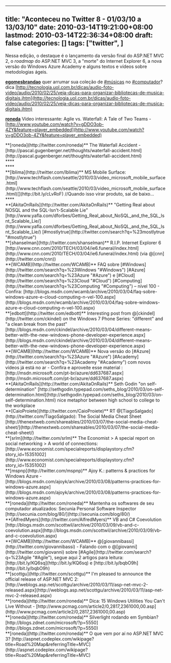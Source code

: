 
---
title: "Aconteceu no Twitter 8 - 01/03/10 a 13/03/10"
date: 2010-03-14T19:21:00+08:00
lastmod: 2010-03-14T22:36:34+08:00
draft: false
categories: []
tags: ["twitter", ]
---


Nessa edição, o destaque é o lançamento da versão final do ASP.NET MVC 2, o *roadmap* do ASP.NET MVC 3, a "morte" do Internet Explorer 6, a nova versão do Windows Azure Academy e alguns textos e vídeos sobre metodologias ágeis.

<span class="status-body">**[egomesbrandao](http://twitter.com/egomesbrandao)** <span class="entry-content">quer arrumar sua coleção de [#músicas](http://twitter.com/search?q=%23m%C3%BAsicas "#músicas") no [#computador](http://twitter.com/search?q=%23computador "#computador")? dica [http://tecnologia.uol.com.br/dicas/audio-foto-video/audio/2010/02/25/veja-dicas-para-organizar-bibliotecas-de-musica-digitais.jhtm](http://tecnologia.uol.com.br/dicas/audio-foto-video/audio/2010/02/25/veja-dicas-para-organizar-bibliotecas-de-musica-digitais.jhtm)</span></span>

<span class="status-body"><span class="entry-content"><span class="status-body">**[roneda](http://twitter.com/roneda)** <span class="entry-content">Vídeo interessante: Agile vs. Waterfall: A Tale of Two Teams - [http://www.youtube.com/watch?v=gDDO3ob-4ZY&feature=player_embedded](http://www.youtube.com/watch?v=gDDO3ob-4ZY&feature=player_embedded)</span></span></span></span>

<div><span class="status-body">**[roneda](http://twitter.com/roneda)** <span class="entry-content">The Waterfall Accident - [http://pascal.gugenberger.net/thoughts/waterfall-accident.html](http://pascal.gugenberger.net/thoughts/waterfall-accident.html)</span></span></div>
<div><span class="status-body"></span></div>
<div><span class="status-body"><span class="entry-content"><span class="status-body">****</span></span></span></div>
<div><span class="status-body"><span class="entry-content"><span class="status-body">****</span></span></span></div>
<div><span class="status-body"><span class="entry-content"><span class="status-body">**[lblima](http://twitter.com/lblima)** <span class="entry-content">MS Mobile Surface: [http://www.techflash.com/seattle/2010/03/video_microsoft_mobile_surface.html](http://www.techflash.com/seattle/2010/03/video_microsoft_mobile_surface.html)[](http://bit.ly/cLvRoF) //Quando isso virar produto, sai de baixo...</span></span></span></span></div>
<div><span class="status-body"><span class="entry-content"><span class="status-body"></span></span></span></div>
<div><span class="status-body"><span class="entry-content"><span class="status-body"><span class="entry-content"><span class="status-body">****</span></span></span></span></span></div>
<div><span class="status-body"><span class="entry-content"><span class="status-body"><span class="entry-content"><span class="status-body">**[AkitaOnRails](http://twitter.com/AkitaOnRails)** <span class="entry-content">"Getting Real about NOSQL and the SQL-Isn't-Scalable Lie" [http://www.yafla.com/dforbes/Getting_Real_about_NoSQL_and_the_SQL_Isnt_Scalable_Lie/](http://www.yafla.com/dforbes/Getting_Real_about_NoSQL_and_the_SQL_Isnt_Scalable_Lie/) [#mostlytrue](http://twitter.com/search?q=%23mostlytrue "#mostlytrue")</span></span></span></span></span></span></div>
<div><span class="status-body"><span class="entry-content"><span class="status-body"><span class="entry-content"><span class="status-body"></span></span></span></span></span></div>
<div><span class="status-body"><span class="entry-content"><span class="status-body"><span class="entry-content"><span class="status-body"><span class="entry-content"><span class="status-body">**[shanselman](http://twitter.com/shanselman)** <span class="entry-content">R.I.P. Internet Explorer 6 [http://www.cnn.com/2010/TECH/03/04/ie6.funeral/index.html](http://www.cnn.com/2010/TECH/03/04/ie6.funeral/index.html) (via @[cnn](http://twitter.com/cnn))</span></span></span></span></span></span></span></span></div>
<div><span class="status-body"><span class="entry-content"><span class="status-body"><span class="entry-content"><span class="status-body"><span class="entry-content"><span class="status-body"></span></span></span></span></span></span></span></div>
<div><span class="status-body"><span class="entry-content"><span class="status-body"><span class="entry-content"><span class="status-body"><span class="entry-content"><span class="status-body"><span class="entry-content"><span class="status-body">**[WCAMB](http://twitter.com/WCAMB)** <span class="entry-content">FAQ sobre [#Windows](http://twitter.com/search?q=%23Windows "#Windows") [#Azure](http://twitter.com/search?q=%23Azure "#Azure") e [#Cloud](http://twitter.com/search?q=%23Cloud "#Cloud") [#Computing](http://twitter.com/search?q=%23Computing "#Computing") – nível 100 - Confira: [http://blogs.msdn.com/wcamb/archive/2010/03/04/faq-sobre-windows-azure-e-cloud-computing-n-vel-100.aspx](http://blogs.msdn.com/wcamb/archive/2010/03/04/faq-sobre-windows-azure-e-cloud-computing-n-vel-100.aspx)</span></span></span></span></span></span></span></span></span></span></div>
<div><span class="status-body"><span class="entry-content"><span class="status-body"><span class="entry-content"><span class="status-body"><span class="entry-content"><span class="status-body"><span class="entry-content"><span class="status-body"></span></span></span></span></span></span></span></span></span></div>
<div><span class="status-body"><span class="entry-content"><span class="status-body"><span class="entry-content"><span class="status-body"><span class="entry-content"><span class="status-body"><span class="entry-content"><span class="status-body"><span class="entry-content"><span class="status-body">**[edbott](http://twitter.com/edbott)** <span class="entry-content">Interesting post from @[ckindel](http://twitter.com/ckindel) on the Windows 7 Phone Series: "different" and "a clean break from the past" [http://blogs.msdn.com/ckindel/archive/2010/03/04/different-means-better-with-the-new-windows-phone-developer-experience.aspx](http://blogs.msdn.com/ckindel/archive/2010/03/04/different-means-better-with-the-new-windows-phone-developer-experience.aspx)</span></span></span></span></span></span></span></span></span></span></span></span></div>
<div><span class="status-body"><span class="entry-content"><span class="status-body"><span class="entry-content"><span class="status-body"><span class="entry-content"><span class="status-body"><span class="entry-content"><span class="status-body"><span class="entry-content"><span class="status-body"></span></span></span></span></span></span></span></span></span></span></span></div>
<div><span class="status-body"><span class="entry-content"><span class="status-body"><span class="entry-content"><span class="status-body"><span class="entry-content"><span class="status-body"><span class="entry-content"><span class="status-body"><span class="entry-content"><span class="status-body"><span class="entry-content"><span class="status-body">**[WCAMB](http://twitter.com/WCAMB)** <span class="entry-content">Nova versão do [#Azure](http://twitter.com/search?q=%23Azure "#Azure") [#Academy](http://twitter.com/search?q=%23Academy "#Academy") com novos vídeos já está no ar - Confira e aproveite esse material : [http://msdn.microsoft.com/pt-br/azure/dd637687.aspx](http://msdn.microsoft.com/pt-br/azure/dd637687.aspx)</span></span></span></span></span></span></span></span></span></span></span></span></span></span></div>
<div><span class="status-body"><span class="entry-content"><span class="status-body"><span class="entry-content"><span class="status-body"><span class="entry-content"><span class="status-body"><span class="entry-content"><span class="status-body"><span class="entry-content"><span class="status-body"><span class="entry-content"><span class="status-body"></span></span></span></span></span></span></span></span></span></span></span></span></span></div>
<div><span class="status-body"><span class="entry-content"><span class="status-body"><span class="entry-content"><span class="status-body"><span class="entry-content"><span class="status-body"><span class="entry-content"><span class="status-body"><span class="entry-content"><span class="status-body"><span class="entry-content"><span class="status-body"><span class="entry-content"><span class="status-body">**[AkitaOnRails](http://twitter.com/AkitaOnRails)** <span class="entry-content">Seth Godin "on self-determination" [http://sethgodin.typepad.com/seths_blog/2010/03/on-self-determination.html](http://sethgodin.typepad.com/seths_blog/2010/03/on-self-determination.html) nice metaphor between high school to college to the workplace</span></span></span></span></span></span></span></span></span></span></span></span></span></span></span></span></div>
<div><span class="status-body"><span class="entry-content"><span class="status-body"><span class="entry-content"><span class="status-body"><span class="entry-content"><span class="status-body"><span class="entry-content"><span class="status-body"><span class="entry-content"><span class="status-body"><span class="entry-content"><span class="status-body"><span class="entry-content"><span class="status-body"></span></span></span></span></span></span></span></span></span></span></span></span></span></span></span></div>
<div><span class="status-body"><span class="entry-content"><span class="status-body"><span class="entry-content"><span class="status-body"><span class="entry-content"><span class="status-body"><span class="entry-content"><span class="status-body"><span class="entry-content"><span class="status-body"><span class="entry-content"><span class="status-body"><span class="entry-content"><span class="status-body"><span class="entry-content"><span class="status-body">**[CaioProiete](http://twitter.com/CaioProiete)** <span class="entry-content">RT @[TiagoSalgado](http://twitter.com/TiagoSalgado): The Social Media Cheat Sheet [http://thenextweb.com/shareables/2010/03/07/the-social-media-cheat-sheet/](http://thenextweb.com/shareables/2010/03/07/the-social-media-cheat-sheet/)</span></span></span></span></span></span></span></span></span></span></span></span></span></span></span></span></span></span></div>
<div><span class="status-body"><span class="entry-content"><span class="status-body"><span class="entry-content"><span class="status-body"><span class="entry-content"><span class="status-body"><span class="entry-content"><span class="status-body"><span class="entry-content"><span class="status-body"><span class="entry-content"><span class="status-body"><span class="entry-content"><span class="status-body"><span class="entry-content"><span class="status-body"></span></span></span></span></span></span></span></span></span></span></span></span></span></span></span></span></span></div>
<div><span class="status-body"><span class="entry-content"><span class="status-body"><span class="entry-content"><span class="status-body"><span class="entry-content"><span class="status-body"><span class="entry-content"><span class="status-body"><span class="entry-content"><span class="status-body"><span class="entry-content"><span class="status-body"><span class="entry-content"><span class="status-body"><span class="entry-content"><span class="status-body"><span class="entry-content"><span class="status-body">**[srlm](http://twitter.com/srlm)** <span class="entry-content">The Economist > A special report on social networking > A world of connections: [http://www.economist.com/specialreports/displaystory.cfm?story_id=15351002](http://www.economist.com/specialreports/displaystory.cfm?story_id=15351002)</span></span></span></span></span></span></span></span></span></span></span></span></span></span></span></span></span></span></span></span></div>
<div><span class="status-body"><span class="entry-content"><span class="status-body"><span class="entry-content"><span class="status-body"><span class="entry-content"><span class="status-body"><span class="entry-content"><span class="status-body"><span class="entry-content"><span class="status-body"><span class="entry-content"><span class="status-body"><span class="entry-content"><span class="status-body"><span class="entry-content"><span class="status-body"><span class="entry-content"><span class="status-body"></span></span></span></span></span></span></span></span></span></span></span></span></span></span></span></span></span></span></span></div>
<div><span class="status-body"><span class="entry-content"><span class="status-body"><span class="entry-content"><span class="status-body"><span class="entry-content"><span class="status-body"><span class="entry-content"><span class="status-body"><span class="entry-content"><span class="status-body"><span class="entry-content"><span class="status-body"><span class="entry-content"><span class="status-body"><span class="entry-content"><span class="status-body"><span class="entry-content"><span class="status-body"><span class="entry-content"><span class="status-body">**[mspnp](http://twitter.com/mspnp)** <span class="entry-content">Ajoy K.: patterns & practices for Windows Azure - [http://blogs.msdn.com/ajoyk/archive/2010/03/08/patterns-practices-for-windows-azure.aspx](http://blogs.msdn.com/ajoyk/archive/2010/03/08/patterns-practices-for-windows-azure.aspx)</span></span></span></span></span></span></span></span></span></span></span></span></span></span></span></span></span></span></span></span></span></span></div>
<div><span class="status-body"><span class="entry-content"><span class="status-body"><span class="entry-content"><span class="status-body"><span class="entry-content"><span class="status-body"><span class="entry-content"><span class="status-body"><span class="entry-content"><span class="status-body"><span class="entry-content"><span class="status-body"><span class="entry-content"><span class="status-body"><span class="entry-content"><span class="status-body"><span class="entry-content"><span class="status-body"><span class="entry-content"><span class="status-body"></span></span></span></span></span></span></span></span></span></span></span></span></span></span></span></span></span></span></span></span></span></div>
<div><span class="status-body"><span class="entry-content"><span class="status-body"><span class="entry-content"><span class="status-body"><span class="entry-content"><span class="status-body"><span class="entry-content"><span class="status-body"><span class="entry-content"><span class="status-body"><span class="entry-content"><span class="status-body"><span class="entry-content"><span class="status-body"></span></span></span></span></span></span></span></span></span></span></span></span></span></span></span></div>
<div><span class="status-body"><span class="entry-content"><span class="status-body"><span class="entry-content"><span class="status-body"><span class="entry-content"><span class="status-body"><span class="entry-content"><span class="status-body"><span class="entry-content"><span class="status-body"><span class="entry-content"><span class="status-body"><span class="entry-content"><span class="status-body"><span class="entry-content"><span class="status-body"><span class="entry-content"><span class="status-body"><span class="entry-content"><span class="status-body"><span class="entry-content"><span class="status-body">**[roneda](http://twitter.com/roneda)** <span class="entry-content">Mantenha os softwares de seu computador atualizados: Secunia Personal Software Inspector [http://secunia.com/blog/80/](http://secunia.com/blog/80/)</span></span></span></span></span></span></span></span></span></span></span></span></span></span></span></span></span></span></span></span></span></span></span></span></div>
<div><span class="status-body"><span class="entry-content"><span class="status-body"><span class="entry-content"><span class="status-body"><span class="entry-content"><span class="status-body"><span class="entry-content"><span class="status-body"><span class="entry-content"><span class="status-body"><span class="entry-content"><span class="status-body"><span class="entry-content"><span class="status-body"><span class="entry-content"><span class="status-body"><span class="entry-content"><span class="status-body"><span class="entry-content"><span class="status-body"><span class="entry-content"><span class="status-body"></span></span></span></span></span></span></span></span></span></span></span></span></span></span></span></span></span></span></span></span></span></span></span></div>
<div><span class="status-body"><span class="entry-content"><span class="status-body"><span class="entry-content"><span class="status-body"><span class="entry-content"><span class="status-body"><span class="entry-content"><span class="status-body"><span class="entry-content"><span class="status-body"><span class="entry-content"><span class="status-body"><span class="entry-content"><span class="status-body"><span class="entry-content"><span class="status-body"><span class="entry-content"><span class="status-body"><span class="entry-content"><span class="status-body"><span class="entry-content"><span class="status-body"><span class="entry-content"><span class="status-body">**[AlfredMyers](http://twitter.com/AlfredMyers)** <span class="entry-content">VB and C# Coevolution [http://blogs.msdn.com/scottwil/archive/2010/03/09/vb-and-c-coevolution.aspx](http://blogs.msdn.com/scottwil/archive/2010/03/09/vb-and-c-coevolution.aspx)</span></span></span></span></span></span></span></span></span></span></span></span></span></span></span></span></span></span></span></span></span></span></span></span></span></span></div>
<div><span class="status-body"><span class="entry-content"><span class="status-body"><span class="entry-content"><span class="status-body"><span class="entry-content"><span class="status-body"><span class="entry-content"><span class="status-body"><span class="entry-content"><span class="status-body"><span class="entry-content"><span class="status-body"><span class="entry-content"><span class="status-body"><span class="entry-content"><span class="status-body"><span class="entry-content"><span class="status-body"><span class="entry-content"><span class="status-body"><span class="entry-content"><span class="status-body"><span class="entry-content"><span class="status-body"></span></span></span></span></span></span></span></span></span></span></span></span></span></span></span></span></span></span></span></span></span></span></span></span></span></div>
<div><span class="status-body"><span class="entry-content"><span class="status-body"><span class="entry-content"><span class="status-body"><span class="entry-content"><span class="status-body"><span class="entry-content"><span class="status-body"><span class="entry-content"><span class="status-body"><span class="entry-content"><span class="status-body"><span class="entry-content"><span class="status-body"><span class="entry-content"><span class="status-body"><span class="entry-content"><span class="status-body"><span class="entry-content"><span class="status-body"><span class="entry-content"><span class="status-body"><span class="entry-content"><span class="status-body"><span class="entry-content"><span class="status-body">**[WCAMB](http://twitter.com/WCAMB)** <span class="entry-content">@[giovannibassi](http://twitter.com/giovannibassi) - Falando com o @[giovanni](http://twitter.com/giovanni) sobre [#Agile](http://twitter.com/search?q=%23Agile "#Agile"), segue aqui 2 artigos para leitura: [http://bit.ly/KQ6sq](http://bit.ly/KQ6sq) e [http://bit.ly/bqbO9h](http://bit.ly/bqbO9h)</span></span></span></span></span></span></span></span></span></span></span></span></span></span></span></span></span></span></span></span></span></span></span></span></span></span></span></span></div>
<div><span class="status-body"><span class="entry-content"><span class="status-body"><span class="entry-content"><span class="status-body"><span class="entry-content"><span class="status-body"><span class="entry-content"><span class="status-body"><span class="entry-content"><span class="status-body"><span class="entry-content"><span class="status-body"><span class="entry-content"><span class="status-body"><span class="entry-content"><span class="status-body"><span class="entry-content"><span class="status-body"><span class="entry-content"><span class="status-body"><span class="entry-content"><span class="status-body"><span class="entry-content"><span class="status-body"><span class="entry-content"><span class="status-body"></span></span></span></span></span></span></span></span></span></span></span></span></span></span></span></span></span></span></span></span></span></span></span></span></span></span></span></div>
<div><span class="status-body"><span class="entry-content"><span class="status-body"><span class="entry-content"><span class="status-body"><span class="entry-content"><span class="status-body"><span class="entry-content"><span class="status-body"><span class="entry-content"><span class="status-body"><span class="entry-content"><span class="status-body"><span class="entry-content"><span class="status-body"><span class="entry-content"><span class="status-body"><span class="entry-content"><span class="status-body"><span class="entry-content"><span class="status-body"><span class="entry-content"><span class="status-body"><span class="entry-content"><span class="status-body"><span class="entry-content"><span class="status-body"><span class="entry-content"><span class="status-body">**[scottgu](http://twitter.com/scottgu)** <span class="entry-content">I'm pleased to announce the official release of ASP.NET MVC 2: [http://weblogs.asp.net/scottgu/archive/2010/03/11/asp-net-mvc-2-released.aspx](http://weblogs.asp.net/scottgu/archive/2010/03/11/asp-net-mvc-2-released.aspx)</span></span></span></span></span></span></span></span></span></span></span></span></span></span></span></span></span></span></span></span></span></span></span></span></span></span></span></span></span></span></div>
<div><span class="status-body"><span class="entry-content"><span class="status-body"><span class="entry-content"><span class="status-body"><span class="entry-content"><span class="status-body"><span class="entry-content"><span class="status-body"><span class="entry-content"><span class="status-body"><span class="entry-content"><span class="status-body"><span class="entry-content"><span class="status-body"><span class="entry-content"><span class="status-body"><span class="entry-content"><span class="status-body"><span class="entry-content"><span class="status-body"><span class="entry-content"><span class="status-body"><span class="entry-content"><span class="status-body"><span class="entry-content"><span class="status-body"><span class="entry-content"><span class="status-body"></span></span></span></span></span></span></span></span></span></span></span></span></span></span></span></span></span></span></span></span></span></span></span></span></span></span></span></span></span></div>
<div><span class="status-body"><span class="entry-content"><span class="status-body"><span class="entry-content"><span class="status-body"><span class="entry-content"><span class="status-body"><span class="entry-content"><span class="status-body"><span class="entry-content"><span class="status-body"><span class="entry-content"><span class="status-body"><span class="entry-content"><span class="status-body"><span class="entry-content"><span class="status-body"><span class="entry-content"><span class="status-body"><span class="entry-content"><span class="status-body"><span class="entry-content"><span class="status-body"><span class="entry-content"><span class="status-body"><span class="entry-content"><span class="status-body"><span class="entry-content"><span class="status-body"><span class="entry-content"><span class="status-body">**[roneda](http://twitter.com/roneda)** <span class="entry-content">Dica: 15 Windows Utilities You Can't Live Without - [http://www.pcmag.com/article2/0,2817,2361000,00.asp](http://www.pcmag.com/article2/0,2817,2361000,00.asp)</span></span></span></span></span></span></span></span></span></span></span></span></span></span></span></span></span></span></span></span></span></span></span></span></span></span></span></span></span></span></span></span></div>
<div><span class="status-body"><span class="entry-content"><span class="status-body"><span class="entry-content"><span class="status-body"><span class="entry-content"><span class="status-body"><span class="entry-content"><span class="status-body"><span class="entry-content"><span class="status-body"><span class="entry-content"><span class="status-body"><span class="entry-content"><span class="status-body"><span class="entry-content"><span class="status-body"><span class="entry-content"><span class="status-body"><span class="entry-content"><span class="status-body"><span class="entry-content"><span class="status-body"><span class="entry-content"><span class="status-body"><span class="entry-content"><span class="status-body"><span class="entry-content"><span class="status-body"><span class="entry-content"><span class="status-body"></span></span></span></span></span></span></span></span></span></span></span></span></span></span></span></span></span></span></span></span></span></span></span></span></span></span></span></span></span></span></span></div>
<div><span class="status-body"><span class="entry-content"><span class="status-body"><span class="entry-content"><span class="status-body"><span class="entry-content"><span class="status-body"><span class="entry-content"><span class="status-body"><span class="entry-content"><span class="status-body"><span class="entry-content"><span class="status-body"><span class="entry-content"><span class="status-body"><span class="entry-content"><span class="status-body"><span class="entry-content"><span class="status-body"><span class="entry-content"><span class="status-body"><span class="entry-content"><span class="status-body"><span class="entry-content"><span class="status-body"><span class="entry-content"><span class="status-body"><span class="entry-content"><span class="status-body"><span class="entry-content"><span class="status-body"><span class="entry-content"><span class="status-body">**[roneda](http://twitter.com/roneda)** <span class="entry-content">Silverlight rodando em Symbian? [http://blogs.zdnet.com/microsoft/?p=5550](http://blogs.zdnet.com/microsoft/?p=5550)</span></span></span></span></span></span></span></span></span></span></span></span></span></span></span></span></span></span></span></span></span></span></span></span></span></span></span></span></span></span></span></span></span></span></div>
<div><span class="status-body"><span class="entry-content"><span class="status-body"><span class="entry-content"><span class="status-body"><span class="entry-content"><span class="status-body"><span class="entry-content"><span class="status-body"><span class="entry-content"><span class="status-body"><span class="entry-content"><span class="status-body"><span class="entry-content"><span class="status-body"><span class="entry-content"><span class="status-body"><span class="entry-content"><span class="status-body"><span class="entry-content"><span class="status-body"><span class="entry-content"><span class="status-body"><span class="entry-content"><span class="status-body"><span class="entry-content"><span class="status-body"><span class="entry-content"><span class="status-body"><span class="entry-content"><span class="status-body"><span class="entry-content"><span class="status-body"></span></span></span></span></span></span></span></span></span></span></span></span></span></span></span></span></span></span></span></span></span></span></span></span></span></span></span></span></span></span></span></span></span><span class="status-body"><span class="entry-content"><span class="status-body"><span class="entry-content"><span class="status-body"><span class="entry-content"><span class="status-body"><span class="entry-content"><span class="status-body"><span class="entry-content"><span class="status-body"><span class="entry-content"><span class="status-body"><span class="entry-content"><span class="status-body"><span class="entry-content"><span class="status-body"><span class="entry-content"><span class="status-body"><span class="entry-content"><span class="status-body"><span class="entry-content"><span class="status-body"><span class="entry-content"><span class="status-body"><span class="entry-content"><span class="status-body"><span class="entry-content"><span class="status-body"><span class="entry-content"><span class="status-body"><span class="entry-content"><span class="status-body"></span></span></span></span></span></span></span></span></span></span></span></span></span></span></span></span></span></span></span></span></span></span></span></span></span></span></span></span></span></span></span></span></span></div>
<div><span class="status-body"><span class="entry-content"><span class="status-body"><span class="entry-content"><span class="status-body"><span class="entry-content"><span class="status-body"><span class="entry-content"><span class="status-body"><span class="entry-content"><span class="status-body"><span class="entry-content"><span class="status-body"><span class="entry-content"><span class="status-body"><span class="entry-content"><span class="status-body"><span class="entry-content"><span class="status-body"><span class="entry-content"><span class="status-body"><span class="entry-content"><span class="status-body"><span class="entry-content"><span class="status-body"><span class="entry-content"><span class="status-body"><span class="entry-content"><span class="status-body"><span class="entry-content"><span class="status-body"><span class="entry-content"><span class="status-body"><span class="entry-content"><span class="status-body">**[roneda](http://twitter.com/roneda)** <span class="entry-content">O que vem por aí no ASP.NET MVC 3? [http://aspnet.codeplex.com/wikipage?title=Road%20Map&referringTitle=MVC](http://aspnet.codeplex.com/wikipage?title=Road%20Map&referringTitle=MVC)</span></span></span></span></span></span></span></span></span></span></span></span></span></span></span></span></span></span></span></span></span></span></span></span></span></span></span></span></span></span></span></span></span></span></span></span></div>
<div><span class="status-body"><span class="entry-content"><span class="status-body"><span class="entry-content"><span class="status-body"><span class="entry-content"><span class="status-body"><span class="entry-content"><span class="status-body"><span class="entry-content"><span class="status-body"><span class="entry-content"><span class="status-body"><span class="entry-content"><span class="status-body"><span class="entry-content"><span class="status-body"><span class="entry-content"><span class="status-body"><span class="entry-content"><span class="status-body"><span class="entry-content"><span class="status-body"><span class="entry-content"><span class="status-body"><span class="entry-content"><span class="status-body"><span class="entry-content"><span class="status-body"><span class="entry-content"><span class="status-body"><span class="entry-content"><span class="status-body"><span class="entry-content"><span class="status-body"></span></span></span></span></span></span></span></span></span></span></span></span></span></span></span></span></span></span></span></span></span></span></span></span></span></span></span></span></span></span></span></span></span></span></span></div>
<div><span class="status-body"><span class="entry-content"><span class="status-body"><span class="entry-content"><span class="status-body"><span class="entry-content"><span class="status-body"><span class="entry-content"><span class="status-body"></span></span></span></span></span></span></span></span></span></div>
<div><span class="status-body"><span class="entry-content"><span class="status-body"><span class="entry-content"><span class="status-body"><span class="entry-content"><span class="status-body"><span class="entry-content"><span class="status-body"></span></span></span></span></span></span></span></span></span></div>
<div><span class="status-body"><span class="entry-content"><span class="status-body"><span class="entry-content"><span class="status-body"><span class="entry-content"><span class="status-body"><span class="entry-content"><span class="status-body"></span></span></span></span></span></span></span></span></span></div>
<div><span class="status-body"><span class="entry-content"><span class="status-body"><span class="entry-content"><span class="status-body"><span class="entry-content"><span class="status-body"><span class="entry-content"><span class="status-body"></span></span></span></span></span></span></span></span></span></div>

